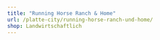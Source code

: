 ```yaml
---
title: "Running Horse Ranch & Home"
url: /platte-city/running-horse-ranch-und-home/
shop: Landwirtschaftlich
---
```

